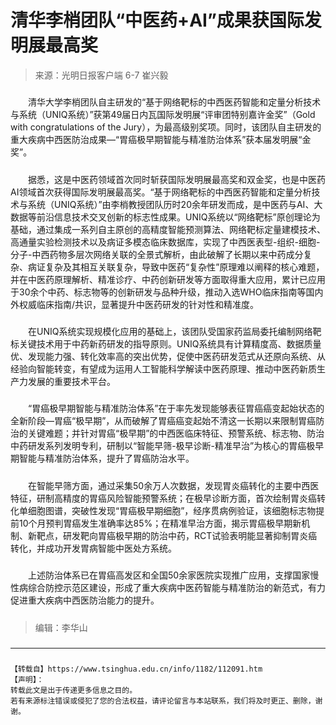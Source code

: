 # 清华李梢团队“中医药+AI”成果获国际发明展最高奖

> 来源：光明日报客户端 6-7 崔兴毅

#####

&emsp;&emsp;清华大学李梢团队自主研发的“基于网络靶标的中西医药智能和定量分析技术与系统（UNIQ系统）”获第49届日内瓦国际发明展“评审团特别嘉许金奖”（Gold with congratulations of the Jury），为最高级别奖项。同时，该团队自主研发的重大疾病中西医防治成果—“胃癌极早期智能与精准防治体系”获本届发明展“金奖”。

#####

&emsp;&emsp;据悉，这是中医药领域首次同时斩获国际发明展最高奖和双金奖，也是中医药AI领域首次获得国际发明展最高奖。“基于网络靶标的中西医药智能和定量分析技术与系统（UNIQ系统）”由李梢教授团队历时20余年研发而成，是中医药与AI、大数据等前沿信息技术交叉创新的标志性成果。UNIQ系统以“网络靶标”原创理论为基础，通过集成一系列自主原创的高精度智能预测算法、网络靶标定量建模技术、高通量实验检测技术以及病证多模态临床数据库，实现了中西医表型-组织-细胞-分子-中西药物多层次网络关联的全景式解析，由此破解了长期以来中药成分复杂、病证复杂及其相互关联复杂，导致中医药“复杂性”原理难以阐释的核心难题，并在中医药原理解析、精准诊疗、中药创新研发等方面取得重大应用，累计已应用于30余个中药、标志物等的创新研发与品种升级，推动入选WHO临床指南等国内外权威临床指南/共识，显著提升中医药研发的针对性和精准度。

#####

&emsp;&emsp;在UNIQ系统实现规模化应用的基础上，该团队受国家药监局委托编制网络靶标关键技术用于中药新药研发的指导原则。UNIQ系统具有计算精度高、数据质量优、发现能力强、转化效率高的突出优势，促使中医药研发范式从还原向系统、从经验向智能转变，有望成为运用人工智能科学解读中医药原理、推动中医药新质生产力发展的重要技术平台。

#####

&emsp;&emsp;“胃癌极早期智能与精准防治体系”在于率先发现能够表征胃癌癌变起始状态的全新阶段—胃癌“极早期”，从而破解了胃癌癌变起始不清这一长期以来限制胃癌防治的关键难题；并针对胃癌“极早期”的中西医临床特征、预警系统、标志物、防治中药研发系列发明专利，研制以“智能早筛-极早诊断-精准早治”为核心的胃癌极早期智能与精准防治体系，提升了胃癌防治水平。

#####

&emsp;&emsp;在智能早筛方面，通过采集50余万人次数据，发现胃炎癌转化的主要中西医特征，研制高精度的胃癌风险智能预警系统；在极早诊断方面，首次绘制胃炎癌转化单细胞图谱，突破性发现“胃癌极早期细胞”，经序贯病例验证，该细胞标志物提前10个月预判胃癌发生准确率达85%；在精准早治方面，揭示胃癌极早期新机制、新靶点，研发靶向胃癌极早期的防治中药，RCT试验表明能显著抑制胃炎癌转化，并成功开发胃病智能中医处方系统。

#####

&emsp;&emsp;上述防治体系已在胃癌高发区和全国50余家医院实现推广应用，支撑国家慢性病综合防控示范区建设，形成了重大疾病中医药智能与精准防治的新范式，有力促进重大疾病中西医防治能力的提升。

#####

> 编辑：李华山

#####

--------

#####

```
【转载自】https://www.tsinghua.edu.cn/info/1182/112091.htm  
【声明】：
转载此文是出于传递更多信息之目的。
若有来源标注错误或侵犯了您的合法权益，请评论留言与本站联系，我们将及时更正、删除，谢谢。
```
